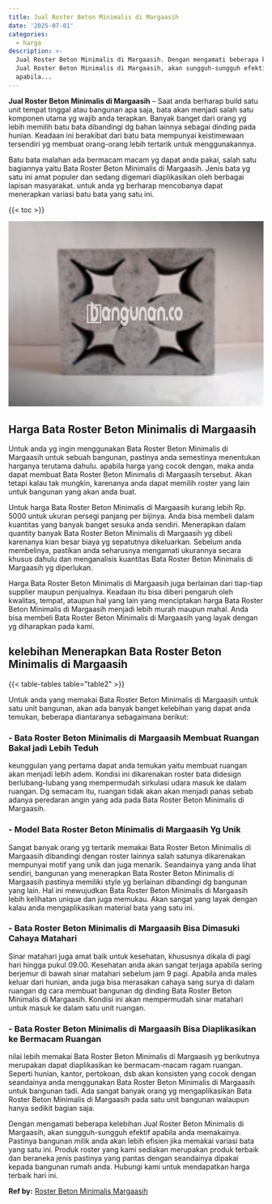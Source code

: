 ```yaml
---
title: Jual Roster Beton Minimalis di Margaasih
date: '2025-07-01'
categories:
  - harga
description: >-
  Jual Roster Beton Minimalis di Margaasih. Dengan mengamati beberapa kelebihan
  Jual Roster Beton Minimalis di Margaasih, akan sungguh-sungguh efektif
  apabila...
---
```


**Jual Roster Beton Minimalis di Margaasih** – Saat anda berharap build satu unit tempat tinggal atau bangunan apa saja, bata akan menjadi salah satu komponen utama yg wajib anda terapkan. Banyak banget dari orang yg lebih memilih batu bata dibandingi dg bahan lainnya sebagai dinding pada hunian. Keadaan ini berakibat dari batu bata mempunyai keistimewaan tersendiri yg membuat orang-orang lebih tertarik untuk menggunakannya.

Batu bata malahan ada bermacam macam yg dapat anda pakai, salah satu bagiannya yaitu Bata Roster Beton Minimalis di Margaasih. Jenis bata yg satu ini amat populer dan sedang digemari diaplikasikan oleh berbagai lapisan masyarakat. untuk anda yg berharap mencobanya dapat menerapkan variasi batu bata yang satu ini.

{{< toc >}}

![Jual Roster Beton Minimalis di Margaasih](/images/bata-roster-minimalis-22.png)

## Harga Bata Roster Beton Minimalis di Margaasih

Untuk anda yg ingin menggunakan Bata Roster Beton Minimalis di Margaasih untuk sebuah bangunan, pastinya anda semestinya menentukan harganya terutama dahulu. apabila harga yang cocok dengan, maka anda dapat membuat Bata Roster Beton Minimalis di Margaasih tersebut. Akan tetapi kalau tak mungkin, karenanya anda dapat memilih roster yang lain untuk bangunan yang akan anda buat.

Untuk harga Bata Roster Beton Minimalis di Margaasih kurang lebih Rp. 5000 untuk ukuran persegi panjang per bijinya. Anda bisa membeli dalam kuantitas yang banyak banget sesuka anda sendiri. Menerapkan dalam quantity banyak Bata Roster Beton Minimalis di Margaasih yg dibeli karenanya kian besar biaya yg sepatutnya dikeluarkan. Sebelum anda membelinya, pastikan anda seharusnya mengamati ukurannya secara khusus dahulu dan menganalisis kuantitas Bata Roster Beton Minimalis di Margaasih yg diperlukan.

Harga Bata Roster Beton Minimalis di Margaasih juga berlainan dari tiap-tiap supplier maupun penjualnya. Keadaan itu bisa diberi pengaruh oleh kwalitas, tempat, ataupun hal yang lain yang menciptakan harga Bata Roster Beton Minimalis di Margaasih menjadi lebih murah maupun mahal. Anda bisa membeli Bata Roster Beton Minimalis di Margaasih yang layak dengan yg diharapkan pada kami.

## kelebihan Menerapkan Bata Roster Beton Minimalis di Margaasih

{{< table-tables table="table2" >}}

Untuk anda yang memakai Bata Roster Beton Minimalis di Margaasih untuk satu unit bangunan, akan ada banyak banget kelebihan yang dapat anda temukan, beberapa diantaranya sebagaimana berikut:

### \- Bata Roster Beton Minimalis di Margaasih Membuat Ruangan Bakal jadi Lebih Teduh

keunggulan yang pertama dapat anda temukan yaitu membuat ruangan akan menjadi lebih adem. Kondisi ini dikarenakan roster bata didesign berlubang-lubang yang mempermudah sirkulasi udara masuk ke dalam ruangan. Dg semacam itu, ruangan tidak akan akan menjadi panas sebab adanya peredaran angin yang ada pada Bata Roster Beton Minimalis di Margaasih.

### \- Model Bata Roster Beton Minimalis di Margaasih Yg Unik

Sangat banyak orang yg tertarik memakai Bata Roster Beton Minimalis di Margaasih dibandingi dengan roster lainnya salah satunya dikarenakan mempunyai motif yang unik dan juga menarik. Seandainya yang anda lihat sendiri, bangunan yang menerapkan Bata Roster Beton Minimalis di Margaasih pastinya memiliki style yg berlainan dibandingi dg bangunan yang lain. Hal ini mewujudkan Bata Roster Beton Minimalis di Margaasih lebih kelihatan unique dan juga memukau. Akan sangat yang layak dengan kalau anda mengaplikasikan material bata yang satu ini.

### \- Bata Roster Beton Minimalis di Margaasih Bisa Dimasuki Cahaya Matahari

Sinar matahari juga amat baik untuk kesehatan, khususnya dikala di pagi hari hingga pukul 09.00. Kesehatan anda akan sangat terjaga apabila sering berjemur di bawah sinar matahari sebelum jam 9 pagi. Apabila anda males keluar dari hunian, anda juga bisa merasakan cahaya sang surya di dalam ruangan dg cara membuat bangunan dg dinding Bata Roster Beton Minimalis di Margaasih. Kondisi ini akan mempermudah sinar matahari untuk masuk ke dalam satu unit ruangan.

### \- Bata Roster Beton Minimalis di Margaasih Bisa Diaplikasikan ke Bermacam Ruangan

nilai lebih memakai Bata Roster Beton Minimalis di Margaasih yg berikutnya merupakan dapat diaplikasikan ke bermacam-macam ragam ruangan. Seperti hunian, kantor, pertokoan, dsb akan konsisten yang cocok dengan seandainya anda menggunakan Bata Roster Beton Minimalis di Margaasih untuk bangunan tadi. Ada sangat banyak orang yg mengaplikasikan Bata Roster Beton Minimalis di Margaasih pada satu unit bangunan walaupun hanya sedikit bagian saja.

Dengan mengamati beberapa kelebihan Jual Roster Beton Minimalis di Margaasih, akan sungguh-sungguh efektif apabila anda memakainya. Pastinya bangunan milik anda akan lebih efisien jika memakai variasi bata yang satu ini. Produk roster yang kami sediakan merupakan produk terbaik dan beraneka jenis pastinya yang pantas dengan seandainya dipakai kepada bangunan rumah anda. Hubungi kami untuk mendapatkan harga terbaik hari ini.

**Ref by:** [Roster Beton Minimalis Margaasih](https://id.wikipedia.org/wiki/Roster)
